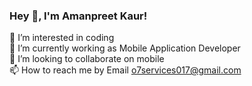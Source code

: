 <h3 title="hehehe"> Hey 👋, I'm Amanpreet Kaur!</h3>

👀 I’m interested in coding<br>
🌱 I’m currently working as Mobile Application Developer<br>
💞️ I’m looking to collaborate on mobile<br>
📫 How to reach me by Email o7services017@gmail.com

